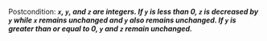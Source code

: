 Postcondition: ***`x`, `y`, and `z` are integers. If `y` is less than 0, `z` is decreased by `y` while `x` remains unchanged and `y` also remains unchanged. If `y` is greater than or equal to 0, `y` and `z` remain unchanged.***